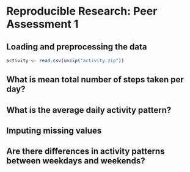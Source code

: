 # Reproducible Research: Peer Assessment 1


## Loading and preprocessing the data

```r
activity <- read.csv(unzip("activity.zip"))
```


## What is mean total number of steps taken per day?



## What is the average daily activity pattern?



## Imputing missing values



## Are there differences in activity patterns between weekdays and weekends?
